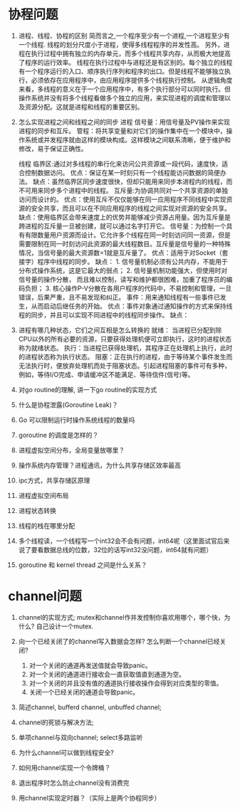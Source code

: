 # 协程问题
1. 进程、线程、协程的区别
    简而言之,一个程序至少有一个进程,一个进程至少有一个线程.
    线程的划分尺度小于进程，使得多线程程序的并发性高。
    另外，进程在执行过程中拥有独立的内存单元，而多个线程共享内存，从而极大地提高了程序的运行效率。
    线程在执行过程中与进程还是有区别的。每个独立的线程有一个程序运行的入口、顺序执行序列和程序的出口。但是线程不能够独立执行，必须依存在应用程序中，由应用程序提供多个线程执行控制。
    从逻辑角度来看，多线程的意义在于一个应用程序中，有多个执行部分可以同时执行。但操作系统并没有将多个线程看做多个独立的应用，来实现进程的调度和管理以及资源分配。这就是进程和线程的重要区别。


2. 怎么实现进程之间和线程之间的同步
    进程
    信号量：用信号量及PV操作来实现进程的同步和互斥。
    管程：将共享变量和对它们的操作集中在一个模块中，操作系统或并发程序就由这样的模块构成。这样模块之间联系清晰，便于维护和修改，易于保证正确性。

    线程
    临界区:通过对多线程的串行化来访问公共资源或一段代码，速度快，适合控制数据访问。
        优点：保证在某一时刻只有一个线程能访问数据的简便办法。
        缺点：虽然临界区同步速度很快，但却只能用来同步本进程内的线程，而不可用来同步多个进程中的线程。
    互斥量:为协调共同对一个共享资源的单独访问而设计的。 
        优点：使用互斥不仅仅能够在同一应用程序不同线程中实现资源的安全共享，而且可以在不同应用程序的线程之间实现对资源的安全共享。
        缺点：使用临界区会带来速度上的优势并能够减少资源占用量。因为互斥量是跨进程的互斥量一旦被创建，就可以通过名字打开它。
    信号量：为控制一个具有有限数量用户资源而设计。它允许多个线程在同一时刻访问同一资源，但是需要限制在同一时刻访问此资源的最大线程数目。互斥量是信号量的一种特殊情况，当信号量的最大资源数=1就是互斥量了。
        优点：适用于对Socket（套接字）程序中线程的同步。
        缺点：
            1. 信号量机制必须有公共内存，不能用于分布式操作系统，这是它最大的弱点；
            2. 信号量机制功能强大，但使用时对信号量的操作分散， 而且难以控制，读写和维护都很困难，加重了程序员的编码负担；
            3. 核心操作P-V分散在各用户程序的代码中，不易控制和管理，一旦错误，后果严重，且不易发现和纠正。
    事件：用来通知线程有一些事件已发生，从而启动后继任务的开始。
        优点：事件对象通过通知操作的方式来保持线程的同步，并且可以实现不同进程中的线程同步操作。
        缺点：


3. 进程有哪几种状态，它们之间互相是怎么转换的
    就绪： 当进程已分配到除CPU以外的所有必要的资源，只要获得处理机便可立即执行，这时的进程状态称为就绪状态。
    执行：当进程已获得处理机，其程序正在处理机上执行，此时的进程状态称为执行状态。
    阻塞：正在执行的进程，由于等待某个事件发生而无法执行时，便放弃处理机而处于阻塞状态。引起进程阻塞的事件可有多种，例如，等待I/O完成、申请缓冲区不能满足、等待信件(信号)等。

4. 对go routine的理解, 讲一下go routine的实现方式

5. 什么是协程泄露(Goroutine Leak)？

6.  Go 可以限制运行时操作系统线程的数量吗

7. goroutine 的调度是怎样的？

8. 进程虚拟空间分布，全局变量放哪里？

9. 操作系统内存管理？进程通讯，为什么共享存储区效率最高

10. ipc方式，共享存储区原理

11. 进程虚拟空间布局

12. 进程状态转换

13. 线程的栈在哪里分配

14. 多个线程读，一个线程写一个int32会不会有问题，int64呢（这里面试官后来说了要看数据总线的位数，32位的话写int32没问题，int64就有问题）

15. goroutine 和 kernel thread 之间是什么关系？




# channel问题
1. channel的实现方式; mutex和channel作并发控制你喜欢用哪个，哪个快，为什么? 自己设计一个mutex.

2. 向一个已经关闭了的channel写入数据会怎样? 怎么判断一个channel已经关闭?
    1. 对一个关闭的通道再发送值就会导致panic。
    2. 对一个关闭的通道进行接收会一直获取值直到通道为空。
    3. 对一个关闭的并且没有值的通道执行接收操作会得到对应类型的零值。
    4. 关闭一个已经关闭的通道会导致panic。

3. 简述channel, bufferd channel, unbuffed channel; 

4. channel的死锁与解决方法; 

5. 单项channel与双向channel; select多路监听

6. 为什么channel可以做到线程安全?


7. 如何用channel实现一个令牌桶？

8. 退出程序时怎么防止channel没有消费完

9. 用channel实现定时器？（实际上是两个协程同步）




